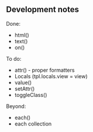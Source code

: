Development notes
-----------------

Done:

 * html()
 * text()
 * on()

To do:

 * attr() - proper formatters
 * Locals (tpl.locals.view = view)
 * value()
 * setAttr()
 * toggleClass()

Beyond:

 * each()
 * each collection

